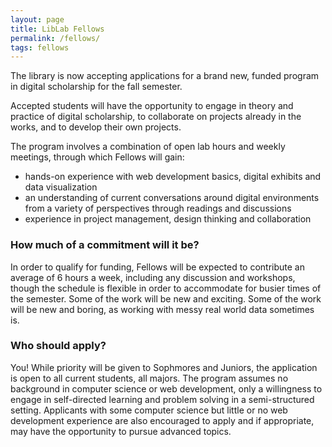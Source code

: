 ```yaml
---
layout: page
title: LibLab Fellows
permalink: /fellows/
tags: fellows
---
```


The library is now accepting applications for a brand new, funded program in digital scholarship for the fall semester.

Accepted students will have the opportunity to engage in theory and practice of digital scholarship, to collaborate on projects already in the works, and to develop their own projects.

The program involves a combination of open lab hours and weekly meetings, through which Fellows will gain:

- hands-on experience with web development basics, digital exhibits and data visualization
- an understanding of current conversations around digital environments from a variety of perspectives through readings and discussions
- experience in project management, design thinking and collaboration

### How much of a commitment will it be?

In order to qualify for funding, Fellows will be expected to contribute an average of 6 hours a week, including any discussion and workshops, though the schedule is flexible in order to accommodate for busier times of the semester. Some of the work will be new and exciting. Some of the work will be new and boring, as working with messy real world data sometimes is.

### Who should apply?

You! While priority will be given to Sophmores and Juniors, the application is open to all current students, all majors. The program assumes no background in computer science or web development, only a willingness to engage in self-directed learning and problem solving in a semi-structured setting. Applicants with some computer science but little or no web development experience are also encouraged to apply and if appropriate, may have the opportunity to pursue advanced topics.
